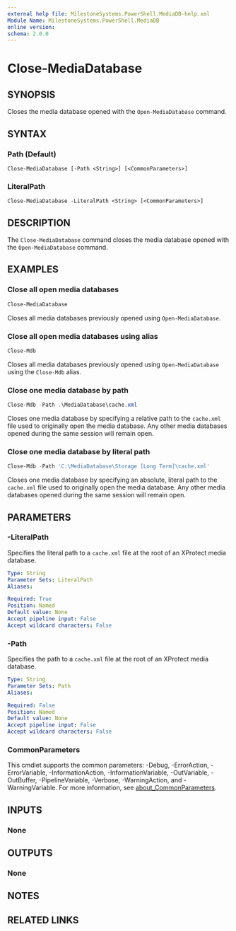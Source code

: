 ```yaml
---
external help file: MilestoneSystems.PowerShell.MediaDB-help.xml
Module Name: MilestoneSystems.PowerShell.MediaDB
online version:
schema: 2.0.0
---
```


# Close-MediaDatabase

## SYNOPSIS

Closes the media database opened with the `Open-MediaDatabase` command.

## SYNTAX

### Path (Default)
```
Close-MediaDatabase [-Path <String>] [<CommonParameters>]
```

### LiteralPath
```
Close-MediaDatabase -LiteralPath <String> [<CommonParameters>]
```

## DESCRIPTION

The `Close-MediaDatabase` command closes the media database opened with the `Open-MediaDatabase` command.

## EXAMPLES

### Close all open media databases

```powershell
Close-MediaDatabase
```

Closes all media databases previously opened using `Open-MediaDatabase`.

### Close all open media databases using alias

```powershell
Close-Mdb
```

Closes all media databases previously opened using `Open-MediaDatabase` using the `Close-Mdb` alias.

### Close one media database by path

```powershell
Close-Mdb -Path .\MediaDatabase\cache.xml
```

Closes one media database by specifying a relative path to the `cache.xml` file used to originally open the media
database. Any other media databases opened during the same session will remain open.

### Close one media database by literal path

```powershell
Close-Mdb -Path 'C:\MediaDatabase\Storage [Long Term]\cache.xml'
```

Closes one media database by specifying an absolute, literal path to the `cache.xml` file used to originally open the
media database. Any other media databases opened during the same session will remain open.

## PARAMETERS

### -LiteralPath

Specifies the literal path to a `cache.xml` file at the root of an XProtect media database.

```yaml
Type: String
Parameter Sets: LiteralPath
Aliases:

Required: True
Position: Named
Default value: None
Accept pipeline input: False
Accept wildcard characters: False
```

### -Path

Specifies the path to a `cache.xml` file at the root of an XProtect media database.

```yaml
Type: String
Parameter Sets: Path
Aliases:

Required: False
Position: Named
Default value: None
Accept pipeline input: False
Accept wildcard characters: False
```

### CommonParameters
This cmdlet supports the common parameters: -Debug, -ErrorAction, -ErrorVariable, -InformationAction, -InformationVariable, -OutVariable, -OutBuffer, -PipelineVariable, -Verbose, -WarningAction, and -WarningVariable. For more information, see [about_CommonParameters](http://go.microsoft.com/fwlink/?LinkID=113216).

## INPUTS

### None

## OUTPUTS

### None

## NOTES

## RELATED LINKS
